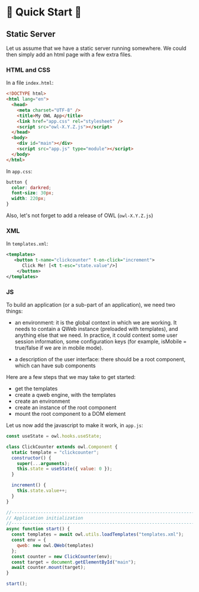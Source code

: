 # 🦉 Quick Start 🦉

## Static Server

Let us assume that we have a static server running somewhere. We could then
simply add an html page with a few extra files.

### HTML and CSS

In a file `index.html`:

```html
<!DOCTYPE html>
<html lang="en">
  <head>
    <meta charset="UTF-8" />
    <title>My OWL App</title>
    <link href="app.css" rel="stylesheet" />
    <script src="owl-X.Y.Z.js"></script>
  </head>
  <body>
    <div id="main"></div>
    <script src="app.js" type="module"></script>
  </body>
</html>
```

In `app.css`:

```css
button {
  color: darkred;
  font-size: 30px;
  width: 220px;
}
```

Also, let's not forget to add a release of OWL (`owl-X.Y.Z.js`)

### XML

In `templates.xml`:

```xml
<templates>
   <button t-name="clickcounter" t-on-click="increment">
      Click Me! [<t t-esc="state.value"/>]
    </button>
</templates>
```

### JS

To build an application (or a sub-part of an application), we need two things:

- an environment: it is the global context in which we are working. It needs to
  contain a QWeb instance (preloaded with templates), and anything else that we
  need. In practice, it could context some user session information, some
  configuration keys (for example, isMobile = true/false if we are in mobile mode).

- a description of the user interface: there should be a root component, which can
  have sub components

Here are a few steps that we may take to get started:

- get the templates
- create a qweb engine, with the templates
- create an environment
- create an instance of the root component
- mount the root component to a DOM element

Let us now add the javascript to make it work, in `app.js`:

```javascript
const useState = owl.hooks.useState;

class ClickCounter extends owl.Component {
  static template = "clickcounter";
  constructor() {
    super(...arguments);
    this.state = useState({ value: 0 });
  }

  increment() {
    this.state.value++;
  }
}

//------------------------------------------------------------------------------
// Application initialization
//------------------------------------------------------------------------------
async function start() {
  const templates = await owl.utils.loadTemplates("templates.xml");
  const env = {
    qweb: new owl.QWeb(templates)
  };
  const counter = new ClickCounter(env);
  const target = document.getElementById("main");
  await counter.mount(target);
}

start();
```
